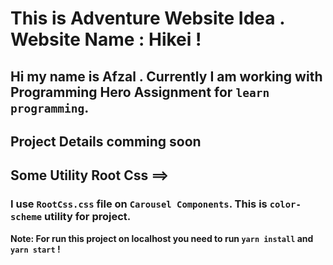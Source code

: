 # This is Adventure Website Idea . Website Name : Hikei !
## Hi my name is Afzal . Currently I am working with Programming Hero Assignment for `learn programming`.


## Project Details comming soon


## Some Utility Root Css ==>
### I use `RootCss.css` file on `Carousel Components`. This is `color-scheme` utility for project.

**Note: For run this project on localhost you need to run `yarn install` and `yarn start` !**
